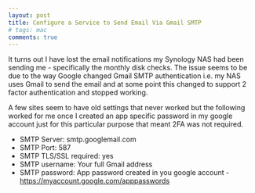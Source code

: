 ```yaml
---
layout: post
title: Configure a Service to Send Email Via Gmail SMTP
# tags: mac
comments: true
---
```

It turns out I have lost the email notifications my Synology NAS had been sending
me - specifically the monthly disk checks.  The issue seems to be due to the way
Google changed Gmail SMTP authentication i.e. my NAS uses Gmail to send the email
and at some point this changed to support 2 factor authentication and stopped working.

A few sites seem to have old settings that never worked but the following worked for me once
I created an app specific password in my google account just for this particular
purpose that meant 2FA was not required.

* SMTP Server: smtp.googlemail.com
* SMTP Port: 587
* SMTP TLS/SSL required: yes
* SMTP username: Your full Gmail address
* SMTP password: App password created in you google account - https://myaccount.google.com/apppasswords

